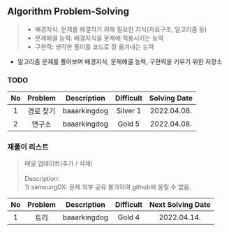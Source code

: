 ## Algorithm Problem-Solving
>- 배경지식: 문제를 해결하기 위해 필요한 지식(자료구조, 알고리즘 등)
>- 문제해결 능력: 배경지식을 문제에 적용시키는 능력
>- 구현력: 생각한 풀이를 코드로 잘 옮겨내는 능력

- 알고리즘 문제를 풀어보며 배경지식, 문제해결 능력, 구현력을 키우기 위한 저장소

### TODO
| No | Problem | Description | Difficult | Solving Date |
|:------:|:---------:|:---------:|:-----------:|:-----------:|
| 1 | 경로 찾기 | baaarkingdog | Silver 1 | 2022.04.08. |
| 2 | 연구소 | baaarkingdog | Gold 5 | 2022.04.08. |

### 재풀이 리스트
>매일 업데이트(추가 / 삭제)
><br>
><br>Description: 
> <br>1) samsungDX: 문제 외부 공유 불가하여 github에 올릴 수 없음.

| No | Problem | Description | Difficult | Next Solving Date |
|:------:|:---------:|:---------:|:-----------:|:-----------:|
| 1 | 트리 | baaarkingdog | Gold 4 | 2022.04.14. |
